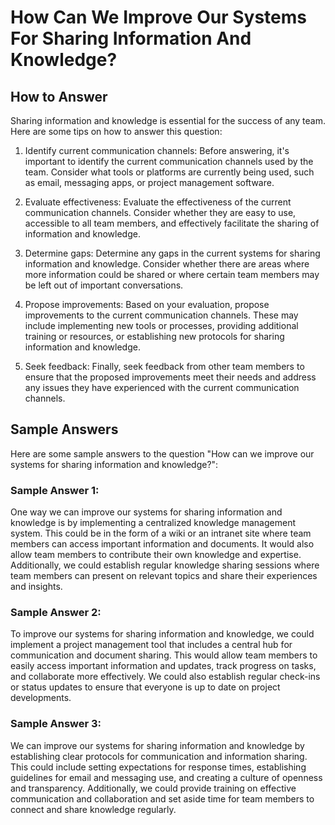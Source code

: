 How Can We Improve Our Systems For Sharing Information And Knowledge?
============================================================================================

How to Answer
-------------

Sharing information and knowledge is essential for the success of any team. Here are some tips on how to answer this question:

1. Identify current communication channels: Before answering, it's important to identify the current communication channels used by the team. Consider what tools or platforms are currently being used, such as email, messaging apps, or project management software.

2. Evaluate effectiveness: Evaluate the effectiveness of the current communication channels. Consider whether they are easy to use, accessible to all team members, and effectively facilitate the sharing of information and knowledge.

3. Determine gaps: Determine any gaps in the current systems for sharing information and knowledge. Consider whether there are areas where more information could be shared or where certain team members may be left out of important conversations.

4. Propose improvements: Based on your evaluation, propose improvements to the current communication channels. These may include implementing new tools or processes, providing additional training or resources, or establishing new protocols for sharing information and knowledge.

5. Seek feedback: Finally, seek feedback from other team members to ensure that the proposed improvements meet their needs and address any issues they have experienced with the current communication channels.

Sample Answers
--------------

Here are some sample answers to the question "How can we improve our systems for sharing information and knowledge?":

### Sample Answer 1:

One way we can improve our systems for sharing information and knowledge is by implementing a centralized knowledge management system. This could be in the form of a wiki or an intranet site where team members can access important information and documents. It would also allow team members to contribute their own knowledge and expertise. Additionally, we could establish regular knowledge sharing sessions where team members can present on relevant topics and share their experiences and insights.

### Sample Answer 2:

To improve our systems for sharing information and knowledge, we could implement a project management tool that includes a central hub for communication and document sharing. This would allow team members to easily access important information and updates, track progress on tasks, and collaborate more effectively. We could also establish regular check-ins or status updates to ensure that everyone is up to date on project developments.

### Sample Answer 3:

We can improve our systems for sharing information and knowledge by establishing clear protocols for communication and information sharing. This could include setting expectations for response times, establishing guidelines for email and messaging use, and creating a culture of openness and transparency. Additionally, we could provide training on effective communication and collaboration and set aside time for team members to connect and share knowledge regularly.
